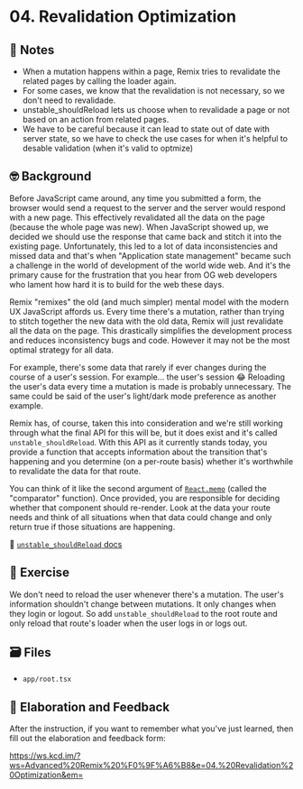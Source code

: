 # 04. Revalidation Optimization

## 📝 Notes
 
 - When a mutation happens within a page, Remix tries to revalidate the related pages by calling the loader again.
 - For some cases, we know that the revalidation is not necessary, so we don't need to revalidade.
 - unstable_shouldReload lets us choose when to revalidade a page or not based on an action from related pages.
 - We have to be careful because it can lead to state out of date with server state, so we have to check the use cases for when it's helpful to desable validation (when it's valid to optmize) 


## 🤓 Background

Before JavaScript came around, any time you submitted a form, the browser would
send a request to the server and the server would respond with a new page. This
effectively revalidated all the data on the page (because the whole page was
new). When JavaScript showed up, we decided we should use the response that came
back and stitch it into the existing page. Unfortunately, this led to a lot of
data inconsistencies and missed data and that's when "Application state
management" became such a challenge in the world of development of the world
wide web. And it's the primary cause for the frustration that you hear from OG
web developers who lament how hard it is to build for the web these days.

Remix "remixes" the old (and much simpler) mental model with the modern UX
JavaScript affords us. Every time there's a mutation, rather than trying to
stitch together the new data with the old data, Remix will just revalidate all
the data on the page. This drastically simplifies the development process and
reduces inconsistency bugs and code. However it may not be the most optimal
strategy for all data.

For example, there's some data that rarely if ever changes during the course of
a user's session. For example... the user's session 😂 Reloading the user's data
every time a mutation is made is probably unnecessary. The same could be said of
the user's light/dark mode preference as another example.

Remix has, of course, taken this into consideration and we're still working
through what the final API for this will be, but it does exist and it's called
`unstable_shouldReload`. With this API as it currently stands today, you provide
a function that accepts information about the transition that's happening and
you determine (on a per-route basis) whether it's worthwhile to revalidate the
data for that route.

You can think of it like the second argument of
[`React.memo`](https://reactjs.org/docs/react-api.html#reactmemo) (called the
"comparator" function). Once provided, you are responsible for deciding whether
that component should re-render. Look at the data your route needs and think of
all situations when that data could change and only return true if those
situations are happening.

📜
[`unstable_shouldReload` docs](https://remix.run/docs/en/1.15.0/route/should-reload)

## 💪 Exercise

We don't need to reload the user whenever there's a mutation. The user's
information shouldn't change between mutations. It only changes when they login
or logout. So add `unstable_shouldReload` to the root route and only reload that
route's loader when the user logs in or logs out.

## 🗃 Files

- `app/root.tsx`

## 🦉 Elaboration and Feedback

After the instruction, if you want to remember what you've just learned, then
fill out the elaboration and feedback form:

https://ws.kcd.im/?ws=Advanced%20Remix%20%F0%9F%A6%B8&e=04.%20Revalidation%20Optimization&em=
